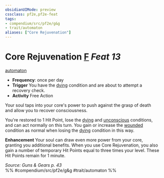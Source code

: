 ```yaml
---
obsidianUIMode: preview
cssclass: pf2e,pf2e-feat
tags:
- compendium/src/pf2e/g&g
- trait/automaton
aliases: ["Core Rejuvenation"]
---
```

# Core Rejuvenation  [F](/rules/core-rulebook/chapter-9-playing-the-game.md#Actions "Free Action") *Feat 13*  
[automaton](/rules/traits/automaton-g-g.md)  

- **Frequency**: once per day
- **Trigger** You have the [dying](/rules/conditions.md#Dying) condition and are about to attempt a recovery check.
- **Activity** Free Action

Your soul taps into your core's power to push against the grasp of death and allow you to recover consciousness.

You're restored to 1 Hit Point, lose the [dying](/rules/conditions.md#Dying) and [unconscious](/rules/conditions.md#Unconscious) conditions, and can act normally on this turn. You gain or increase the [wounded](/rules/conditions.md#Wounded) condition as normal when losing the [dying](/rules/conditions.md#Dying) condition in this way.

**Enhancement** Your soul can draw even more power from your core, granting you additional benefits. When you use Core Rejuvenation, you also gain a number of temporary Hit Points equal to three times your level. These Hit Points remain for 1 minute.

*Source: Guns & Gears p. 43*  
%% #compendium/src/pf2e/g&g #trait/automaton %%